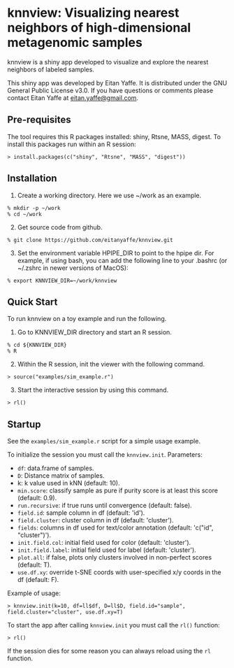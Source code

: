 # knnview: Visualizing nearest neighbors of high-dimensional metagenomic samples

knnview is a shiny app developed to visualize and explore the nearest 
neighbors of labeled samples.

This shiny app was developed by Eitan Yaffe. It is distributed under the GNU General
Public License v3.0. If you have questions or comments please contact Eitan
Yaffe at eitan.yaffe@gmail.com.

## Pre-requisites

The tool requires this R packages installed: shiny, Rtsne, MASS,
digest. To install this packages run within an R session:
```
> install.packages(c("shiny", "Rtsne", "MASS", "digest"))
```

## Installation

1. Create a working directory. Here we use ~/work as an example.
```
% mkdir -p ~/work
% cd ~/work
```

2. Get source code from github.
```
% git clone https://github.com/eitanyaffe/knnview.git
```

3. Set the environment variable HPIPE_DIR to point to the hpipe dir.
For example, if using bash, you can add the following line to your
.bashrc (or ~/.zshrc in newer versions of MacOS):
```
% export KNNVIEW_DIR=~/work/knnview
```

## Quick Start

To run knnview on a toy example  and run the following.

1. Go to KNNVIEW_DIR directory and start an R session.
```
% cd ${KNNVIEW_DIR}
% R
```

2. Within the R session, init the viewer with the following command.
```
> source("examples/sim_example.r")
```

3. Start the interactive session by using this command.
```
> rl()
```

## Startup

See the `examples/sim_example.r` script for a simple usage example. 

To initialize the session you must call the
`knnview.init`. Parameters:
* `df`: data.frame of samples.
* `D`: Distance matrix of samples.
* k: k value used in kNN (default: 10).
* `min.score`: classify sample as pure if purity score is at least
  this score (default: 0.9).
* `run.recursive`: if true runs until convergence (default: false).
* `field.id`: sample column in df (default: 'id').
* `field.cluster`: cluster column in df (default: 'cluster').
* `fields`: columns in df used for text/color annotation (default: 'c("id", "cluster")').
* `init.field.col`: initial field used for color (default: 'cluster').
* `init.field.label`: initial field used for label (default: 'cluster').
* `plot.all`: if false, plots only clusters involved in non-perfect
  scores (default: T).
* `use.df.xy`: override t-SNE coords with user-specified x/y coords in
  the df (default: F).

Example of usage:
```
> knnview.init(k=10, df=ll$df, D=ll$D, field.id="sample",
field.cluster="cluster", use.df.xy=T)
```

To start the app after calling `knnview.init` you must call the `rl()`
function:
```
> rl()
```

If the session dies for some reason you can always reload using the
`rl` function. 
